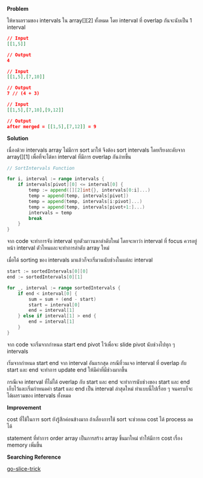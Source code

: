 **Problem**

ให้หาผลรวมของ intervals ใน array[][2] ทั้งหมด โดย interval ที่ overlap กันจะนับเป็น 1 interval

```json
// Input
[[1,5]]

// Output
4
```
```json
// Input
[[1,5],[7,10]]

// Output
7 // (4 + 3)
```
```json
// Input
[[1,5],[7,10],[9,12]]

// Output
after merged = [[1,5],[7,12]] = 9
```

**Solution**

เนื่องด้วย intervals array ไม่มีการ sort มาให้ จึงต้อง sort intervals โดยเรียงละดับจาก array[][1] เพื่อที่จะได้หา interval ที่มีการ overlap กันง่ายขึ้น
```go
// SortIntervals Function

for i, interval := range intervals {
    if intervals[pivot][0] <= interval[0] {
        temp := append([][2]int{}, intervals[0:i]...)
        temp = append(temp, intervals[pivot])
        temp = append(temp, intervals[i:pivot]...)
        temp = append(temp, intervals[pivot+1:]...)
        intervals = temp
        break
    }
}
```
จาก code จะทำการจับ interval ทุกตัวมาวนหาลำดับใหม่ โดยจะหาว่า interval ที่ focus ควรอยู่หน้า interval ตัวไหนและจะทำการลำดับ array ใหม่

เมื่อได้ sorting ของ intervals มาแล้วก็จะเริ่มวนนับช่วงในแต่ละ interval
```go
start := sortedIntervals[0][0]
end := sortedIntervals[0][1]

for _, interval := range sortedIntervals {
    if end < interval[0] {
        sum = sum + (end - start)
        start = interval[0]
        end = interval[1]
    } else if interval[1] > end {
        end = interval[1]
    }
}
```
จาก code จะเริ่มจากกำหนด start end pivot ไว้เพื่อจะ slide pivot นับช่วงไปทุก ๆ intervals

เริ่มจากกำหนด start end จาก interval อันแรกสุด กรณีที่วนเจอ interval ที่ overlap กับ start และ end จะทำการ update end ให้มีค่าที่มีช่วงมากขึ้น

กรณีเจอ interval ที่ไม่ได้ overlap กับ start และ end จะทำการนับช่วงของ start และ end เก็บไว้และเริ่มกำหนดค่า start และ end เป็น interval ล่าสุดใหม่ ทำแบบนี้ไปเรื่อย ๆ จนครบก็จะได้ผลรวมของ intervals ทั้งหมด

**Improvement**

cost ที่ใช้ในการ sort ยังรู้สึกค่อนข้างมาก ถ้าเลี่ยงการใช้ sort จะช่วยลด cost ได้ process ลดได้

statement ที่ทำการ order array เป็นการสร้าง array ขึ้นมาใหม่ ทำให้มีการ cost เรื่อง memory เพิ่มขึ้น

**Searching Reference**

[go-slice-trick](https://ueokande.github.io/go-slice-tricks/)